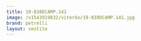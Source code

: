 ```yaml
---
title: 19-838DCAMP.141
image: /v1543919832/viterbo/19-838DCAMP.141.jpg
brand: petrelli
layout: vestito
---
```

